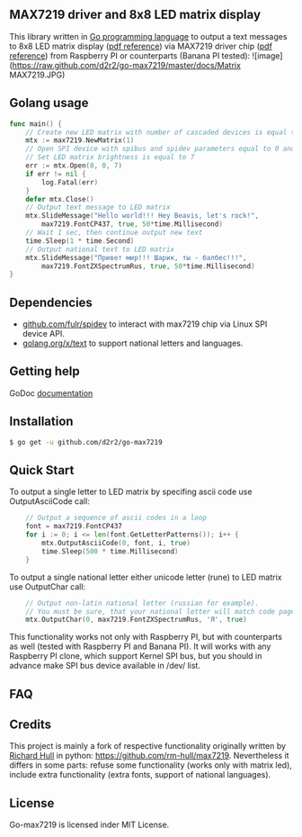 ## MAX7219 driver and 8x8 LED matrix display

This library written in [Go programming language](https://golang.org/) to output a text messages to 8x8 LED matrix display ([pdf reference](https://raw.github.com/d2r2/go-max7219/master/docs/LED8x8_1088AS.pdf)) via MAX7219 driver chip ([pdf reference](https://raw.github.com/d2r2/go-max7219/master/docs/MAX7219-MAX7221.pdf)) from Raspberry PI or counterparts (Banana PI tested):
![image](https://raw.github.com/d2r2/go-max7219/master/docs/Matrix MAX7219.JPG)

## Golang usage

```go
func main() {
	// Create new LED matrix with number of cascaded devices is equal to 1
	mtx := max7219.NewMatrix(1)
	// Open SPI device with spibus and spidev parameters equal to 0 and 0.
	// Set LED matrix brightness is equal to 7
	err := mtx.Open(0, 0, 7)
	if err != nil {
		log.Fatal(err)
	}
	defer mtx.Close()
	// Output text message to LED matrix
	mtx.SlideMessage("Hello world!!! Hey Beavis, let's rock!",
		max7219.FontCP437, true, 50*time.Millisecond)
	// Wait 1 sec, then continue output new text
	time.Sleep(1 * time.Second)
	// Output national text to LED matrix
	mtx.SlideMessage("Привет мир!!! Шарик, ты - балбес!!!",
		max7219.FontZXSpectrumRus, true, 50*time.Millisecond)
}
```

## Dependencies

- [github.com/fulr/spidev](http://github.com/fulr/spidev) to interact with max7219 chip via Linux SPI device API.
- [golang.org/x/text](http://golang.org/x/text) to support national letters and languages.

## Getting help

GoDoc [documentation](http://godoc.org/github.com/d2r2/go-max7219)

## Installation

```bash
$ go get -u github.com/d2r2/go-max7219
```

## Quick Start

To output a single letter to LED matrix by specifing ascii code use OutputAsciiCode call:
```go
	// Output a sequence of ascii codes in a loop
	font = max7219.FontCP437
	for i := 0; i <= len(font.GetLetterPatterns()); i++ {
		mtx.OutputAsciiCode(0, font, i, true)
		time.Sleep(500 * time.Millisecond)
	}
```
To output a single national letter either unicode letter (rune) to LED matrix use OutputChar call:
```go
	// Output non-latin national letter (russian for example).
	// You must be sure, that your national letter will match code page of the font used.
	mtx.OutputChar(0, max7219.FontZXSpectrumRus, 'Я', true)
```

This functionality works not only with Raspberry PI, but with counterparts as well (tested with Raspberry PI and Banana PI). It will works with any Raspberry PI clone, which support Kernel SPI bus, but you should in advance make SPI bus device available in /dev/ list.

## FAQ

## Credits

This project is mainly a fork of respective functionality originally written by [Richard Hull](https://github.com/rm-hull) in python: <https://github.com/rm-hull/max7219>. Nevertheless it differs in some parts: refuse some functionality (works only with matrix led), include extra functionality (extra fonts, support of national languages).

## License

Go-max7219 is licensed inder MIT License.
